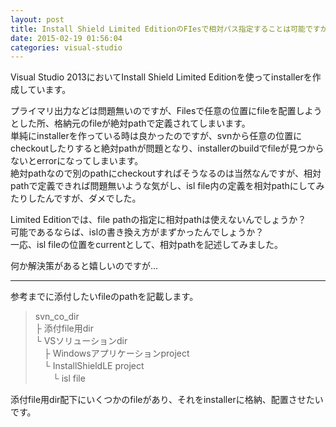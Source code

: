 ```yaml
---
layout: post
title: Install Shield Limited EditionのFIesで相対パス指定することは可能ですか？
date: 2015-02-19 01:56:04
categories: visual-studio
---
```

<!-- {% raw %} -->
<p>Visual Studio 2013においてInstall Shield Limited Editionを使ってinstallerを作成しています。</p>

<p>プライマリ出力などは問題無いのですが、Filesで任意の位置にfileを配置しようとした所、格納元のfileが絶対pathで定義されてしまいます。<br>
単純にinstallerを作っている時は良かったのですが、svnから任意の位置にcheckoutしたりすると絶対pathが問題となり、installerのbuildでfileが見つからないとerrorになってしまいます。<br>
絶対pathなので別のpathにcheckoutすればそうなるのは当然なんですが、相対pathで定義できれば問題無いような気がし、isl file内の定義を相対pathにしてみたりしたんですが、ダメでした。</p>

<p>Limited Editionでは、file pathの指定に相対pathは使えないんでしょうか？<br>
可能であるならば、islの書き換え方がまずかったんでしょうか？<br>
一応、isl fileの位置をcurrentとして、相対pathを記述してみました。</p>

<p>何か解決策があると嬉しいのですが...</p>

<hr>

<p>参考までに添付したいfileのpathを記載します。</p>

<blockquote>
  <p>svn_co_dir<br>
   ├ 添付file用dir<br>
   └ VSソリューションdir<br>
   　├ Windowsアプリケーションproject<br>
   　└ InstallShieldLE project<br>
   　　└ isl file</p>
</blockquote>

<p>添付file用dir配下にいくつかのfileがあり、それをinstallerに格納、配置させたいです。</p>
<!-- {% endraw %} -->
